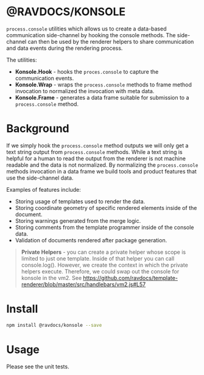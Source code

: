 # @RAVDOCS/KONSOLE
`process.console` utilities which allows us to create a data-based communication side-channel by hooking the console methods. The side-channel can then be used by the renderer helpers to share communication and data events during the rendering process.

The utilities:
- **Konsole.Hook** - hooks the `proces.console` to capture the communication events.
- **Konsole.Wrap** - wraps the `process.console` methods to frame method invocation to normalized the invocation with meta data.
- **Konsole.Frame** - generates a data frame suitable for submission to a `process.console` method.

# Background

If we simply hook the `process.console` method outputs we will only get a text string output from `process.console` methods. While a text string is helpful for a human to read the output from the renderer is not machine readable and the data is not normalized. By normalizing the `process.console` methods invocation in a data frame we build tools and product features that use the side-channel data.

Examples of features include:

- Storing usage of templates used to render the data.
- Storing coordinate geometry of specific rendered elements inside of the document.
- Storing warnings generated from the merge logic.
- Storing comments from the template programmer inside of the console data.
- Validation of documents rendered after package generation.

> **Private Helpers** - you can create a private helper whose scope is limited to just one template. Inside of that helper you can call console.log(). However, we create the context in which the private helpers execute. Therefore, we could swap out the console for konsole in the vm2. See https://github.com/ravdocs/template-renderer/blob/master/src/handlebars/vm2.js#L57


# Install
```bash
npm install @ravdocs/konsole --save
```

# Usage

Please see the unit tests.

